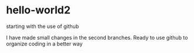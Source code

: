 # hello-world2
starting with the use of github

I have made small changes in the second branches. 
Ready to use github to organize coding in a better way
